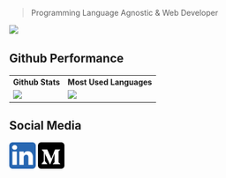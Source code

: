 > Programming Language Agnostic & Web Developer

![](http://estruyf-github.azurewebsites.net/api/VisitorHit?user=IrvanAhmadP&repo=IrvanAhmadP&countColorcountColor)

## Github Performance

<table style="width: 100%;">
  <tr>
    <th>Github Stats</th>
    <th>Most Used Languages</th>
  </tr>
  <tr>
    <td><img src="https://github-readme-stats.vercel.app/api?username=IrvanAhmadP&show_icons=true&hide_title=true&theme=dark"></td>
    <td><img style="height:165px;" src="https://github-readme-stats.vercel.app/api/top-langs/?username=IrvanAhmadP&layout=compact&hide_title=true&theme=dark"></td>
  </tr>
</table>

## Social Media
[<img height="48px" width="48px" src="https://raw.githubusercontent.com/IrvanAhmadP/IrvanAhmadP/master/icons/linkedin.svg">](https://www.linkedin.com/in/irvan-ahmad-prasetya-6306a8115/)
[<img height="48px" width="48px" src="https://raw.githubusercontent.com/IrvanAhmadP/IrvanAhmadP/master/icons/medium.svg">](https://irvanahmadp.medium.com)
